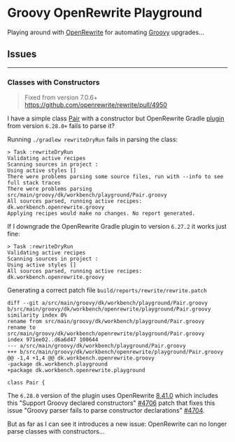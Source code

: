 # Groovy OpenRewrite Playground

Playing around with [OpenRewrite](https://docs.openrewrite.org) for automating [Groovy](https://groovy-lang.org/) upgrades...

## Issues

---

### Classes with Constructors

> Fixed from version 7.0.6+ https://github.com/openrewrite/rewrite/pull/4950

I have a simple class [Pair](src/main/groovy/dk/workbench/playground/Pair.groovy) with a constructor but OpenRewrite
Gradle [plugin](https://docs.openrewrite.org/reference/gradle-plugin-configuration) from version `6.28.0+` fails to parse it?

Running `./gradlew rewriteDryRun` fails in parsing the class:

    > Task :rewriteDryRun
    Validating active recipes
    Scanning sources in project :
    Using active styles []
    There were problems parsing some source files, run with --info to see full stack traces
    There were problems parsing src/main/groovy/dk/workbench/playground/Pair.groovy
    All sources parsed, running active recipes: dk.workbench.openrewrite.groovy
    Applying recipes would make no changes. No report generated.

If I downgrade the OpenRewrite Gradle plugin to version `6.27.2` it works just fine:

    > Task :rewriteDryRun
    Validating active recipes
    Scanning sources in project :
    Using active styles []
    All sources parsed, running active recipes: dk.workbench.openrewrite.groovy

Generating a correct patch file `build/reports/rewrite/rewrite.patch`

    diff --git a/src/main/groovy/dk/workbench/playground/Pair.groovy b/src/main/groovy/dk/workbench/openrewrite/playground/Pair.groovy
    similarity index 0%
    rename from src/main/groovy/dk/workbench/playground/Pair.groovy
    rename to src/main/groovy/dk/workbench/openrewrite/playground/Pair.groovy
    index 971ee02..d6a6d47 100644
    --- a/src/main/groovy/dk/workbench/playground/Pair.groovy
    +++ b/src/main/groovy/dk/workbench/openrewrite/playground/Pair.groovy
    @@ -1,4 +1,4 @@ dk.workbench.openrewrite.groovy
    -package dk.workbench.playground
    +package dk.workbench.openrewrite.playground

    class Pair {

The `6.28.0` version of the plugin uses OpenRewrite [8.41.0](https://github.com/openrewrite/rewrite/releases/tag/v8.41.0) which includes this
"Support Groovy declared constructors" [#4706](https://github.com/openrewrite/rewrite/pull/4706) patch that fixes this
issue "Groovy parser fails to parse constructor declarations" [#4704](https://github.com/openrewrite/rewrite/issues/4704).

But as far as I can see it introduces a new issue: OpenRewrite can no longer parse classes with constructors...
